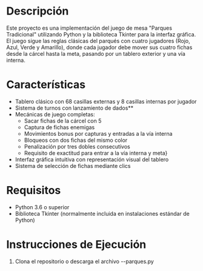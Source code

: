 # Descripción
Este proyecto es una implementación del juego de mesa "Parques Tradicional" utilizando Python y la biblioteca Tkinter para la interfaz gráfica. El juego sigue las reglas clásicas del parqués con cuatro jugadores (Rojo, Azul, Verde y Amarillo), donde cada jugador debe mover sus cuatro fichas desde la cárcel hasta la meta, pasando por un tablero exterior y una vía interna.
# Características
- Tablero clásico con 68 casillas externas y 8 casillas internas por jugador
- Sistema de turnos con lanzamiento de dados**
- Mecánicas de juego completas:
    * Sacar fichas de la cárcel con 5
    * Captura de fichas enemigas
    * Movimientos bonus por capturas y entradas a la vía interna
    * Bloqueos con dos fichas del mismo color
    * Penalización por tres dobles consecutivos
    * Requisito de exactitud para entrar a la vía interna y meta}
- Interfaz gráfica intuitiva con representación visual del tablero
- Sistema de selección de fichas mediante clics
# Requisitos
- Python 3.6 o superior
- Biblioteca Tkinter (normalmente incluida en instalaciones estándar de Python)
# Instrucciones de Ejecución
1. Clona el repositorio o descarga el archivo --parques.py
